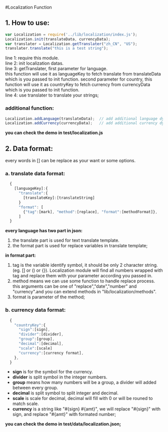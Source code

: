 #Localization Function
## 1. How to use:
```js
var Localization = require('../lib/localization/index.js');
Localization.init(translateData, currencyData);
var translater = Localization.getTranslater("zh_CN", "US");
translater.translate("this is a test string");
```
line 1: require this module.  
line 2: init localization datas.  
line 3: getTranslater, first parameter for language.  
        this function will use it as languageKey to fetch translate from translateData which is you passed to init function.
        second parameter for country, this function will use it as countryKey to fetch currency from currencyData which is you passed to init function.  
line 4: use translater to translate your strings;

### additional function:
```js
Localization.addLanguage(translateData);  // add additional language dynamically
Localization.addCurrency(currencyData);   // add additional currency dynamically
```  
**you can check the demo in test/localization.js**

## 2. Data format:
every words in [] can be replace as your want or some options.

### a. translate data format:
```js
  {
    [languageKey]:{
      "translate":{
        [translateKey]:[translateString]
      }
      "format": [
        {"tag":[mark], "method":[replace], "format":[methodFormat]},
      ]
  }
```

**every language has two part in json:**    
1.  the translate part is used for text translate template.   
2. the format part is used for replace variables in translate template;

**in format part:**     
1. tag is the variable identify symbol, it should be only 2 character string.(eg. [] or () or {}). Localization module will find all numbers wrapped with tag and replace them with your parameter according you passed in.     
2. method means we can use some function to handle replace process. this arguments can be one of "replace","date","number" and "currency".and you can extend methods in "lib/localization/methods".   
3. format is parameter of the method;

### b. currency data format:
```js
  {
    "countryKey":{
      "sign":[sign],
      "divider":[divider],
      "group":[group],
      "decimal":[decimal],
      "scale":[scale]
      "currency":[currency format],
    },
  }
```

- __sign__ is for the symbol for the currency.    
- __divider__ is split symbol in the integer numbers. 
- __group__ means how many numbers will be a group, a divider will added between every group.  
- __decimal__ is split symbol to split integer and decimal.   
- __scale__ is scale for decimal, decimal will fill with 0 or will be rouned to match scale.  
- __currency__ is a string like "#{sign} #{amt}", we will replace "#{sign}" with sign, and replace "#{amt}" with formated number;
    
**you can check the demo in test/data/localization.json;**



